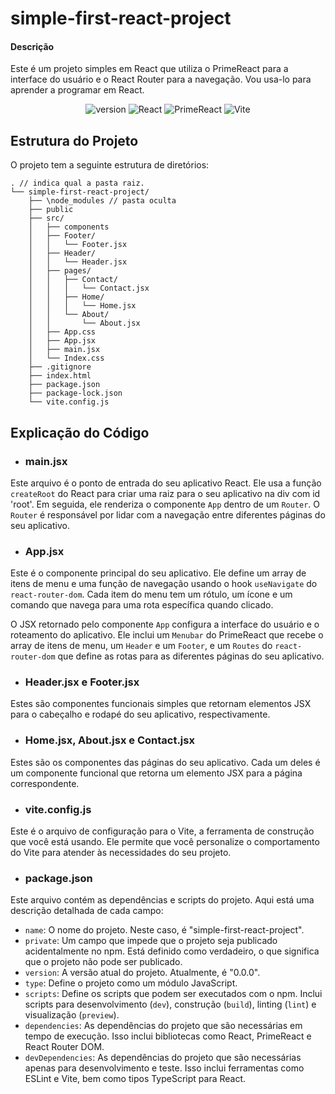# simple-first-react-project
#### Descrição
Este é um projeto simples em React que utiliza o PrimeReact para a interface do usuário e o React Router para a navegação. Vou usa-lo para aprender a programar em React.

<div align="center">

![version](https://img.shields.io/badge/version-0.0.0-blue)
![React](https://img.shields.io/badge/React-18.2.0-green)
![PrimeReact](https://img.shields.io/badge/PrimeReact-10.5.3-orange)
![Vite](https://img.shields.io/badge/Vite-5.2.0-yellow)

</div>


## Estrutura do Projeto
O projeto tem a seguinte estrutura de diretórios:

````
. // indica qual a pasta raiz.
└── simple-first-react-project/
    ├── \node_modules // pasta oculta
    ├── public
    ├── src/
    │   ├── components
    │   ├── Footer/
    │   │   └── Footer.jsx
    │   ├── Header/
    │   │   └── Header.jsx
    │   ├── pages/
    │   │   ├── Contact/
    │   │   │   └── Contact.jsx
    │   │   ├── Home/
    │   │   │   └── Home.jsx
    │   │   └── About/
    │   │       └── About.jsx
    │   ├── App.css
    │   ├── App.jsx
    │   ├── main.jsx
    │   └── Index.css
    ├── .gitignore
    ├── index.html
    ├── package.json
    ├── package-lock.json
    └── vite.config.js
````

## Explicação do Código

- ### main.jsx
Este arquivo é o ponto de entrada do seu aplicativo React. Ele usa a função `createRoot` do React para criar uma raiz para o seu aplicativo na div com id 'root'. Em seguida, ele renderiza o componente `App` dentro de um `Router`. O `Router` é responsável por lidar com a navegação entre diferentes páginas do seu aplicativo.

- ### App.jsx
Este é o componente principal do seu aplicativo. Ele define um array de itens de menu e uma função de navegação usando o hook `useNavigate` do `react-router-dom`. Cada item do menu tem um rótulo, um ícone e um comando que navega para uma rota específica quando clicado.

O JSX retornado pelo componente `App` configura a interface do usuário e o roteamento do aplicativo. Ele inclui um `Menubar` do PrimeReact que recebe o array de itens de menu, um `Header` e um `Footer`, e um `Routes` do `react-router-dom` que define as rotas para as diferentes páginas do seu aplicativo.

- ### Header.jsx e Footer.jsx
Estes são componentes funcionais simples que retornam elementos JSX para o cabeçalho e rodapé do seu aplicativo, respectivamente.

- ### Home.jsx, About.jsx e Contact.jsx
Estes são os componentes das páginas do seu aplicativo. Cada um deles é um componente funcional que retorna um elemento JSX para a página correspondente.

- ### vite.config.js
Este é o arquivo de configuração para o Vite, a ferramenta de construção que você está usando. Ele permite que você personalize o comportamento do Vite para atender às necessidades do seu projeto.

- ### package.json
Este arquivo contém as dependências e scripts do projeto. Aqui está uma descrição detalhada de cada campo:

 - `name`: O nome do projeto. Neste caso, é "simple-first-react-project".
 - `private`: Um campo que impede que o projeto seja publicado acidentalmente no npm. Está definido como verdadeiro, o que significa que o projeto não pode ser publicado.
 - `version`: A versão atual do projeto. Atualmente, é "0.0.0".
 - `type`: Define o projeto como um módulo JavaScript.
 - `scripts`: Define os scripts que podem ser executados com o npm. Inclui scripts para desenvolvimento (`dev`), construção (`build`), linting (`lint`) e visualização (`preview`).
 - `dependencies`: As dependências do projeto que são necessárias em tempo de execução. Isso inclui bibliotecas como React, PrimeReact e React Router DOM.
 - `devDependencies`: As dependências do projeto que são necessárias apenas para desenvolvimento e teste. Isso inclui ferramentas como ESLint e Vite, bem como tipos TypeScript para React.
